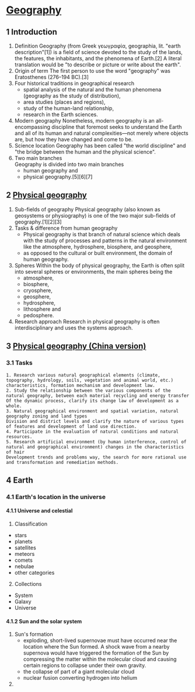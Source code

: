 [Geography](https://en.wikipedia.org/wiki/Geography)
=====================================================

1 Introduction
------------
1. Definition
	Geography (from Greek γεωγραφία, geographia, lit. "earth description"[1]) is a field of science devoted to the study of the lands, the features, the inhabitants, and the phenomena of Earth.[2] A literal translation would be "to describe or picture or write about the earth".
2. Origin of term
	The first person to use the word "geography" was Eratosthenes (276–194 BC).[3] 
3. Four historical traditions in geographical research
	+ spatial analysis of the natural and the human phenomena (geography as the study of distribution), 
	+ area studies (places and regions), 
	+ study of the human-land relationship, 
	+ research in the Earth sciences.
4. Modern geography	
	Nonetheless, modern geography is an all-encompassing discipline that foremost seeks to understand the Earth and all of its human and natural complexities—not merely where objects are, but how they have changed and come to be.
5. Science location
	Geography has been called "the world discipline" and "the bridge between the human and the physical science".	
6. Two main branches 	
	Geography is divided into two main branches 
	+ human geography and 
	+ physical geography.[5][6][7]

2 [Physical geography](https://en.wikipedia.org/wiki/Physical_geography)
------------------------------------------------------------------------
1. Sub-fields of geography
	Physical geography (also known as geosystems or physiography) is one of the two major sub-fields of geography.[1][2][3] 
2. Tasks & difference from human geography
	+ Physical geography is that branch of natural science which deals with the study of processes and patterns in the natural environment like the atmosphere, hydrosphere, biosphere, and geosphere, 
	+ as opposed to the cultural or built environment, the domain of human geography.
3. Spheres
	Within the body of physical geography, the Earth is often split into several spheres or environments, the main spheres being the
	+ atmosphere, 
	+ biosphere, 
	+ cryosphere, 
	+ geosphere, 
	+ hydrosphere, 
	+ lithosphere and  
	+ pedosphere. 
4. Research approach
	Research in physical geography is often interdisciplinary and uses the systems approach.

3 [Physical geography (China version)](https://github.com/fangyun/he/自然地理学.pdf)
------------------------------------------------------------------------------------
### 3.1 Tasks
	1. Research various natural geographical elements (climate, topography, hydrology, soils, vegetation and animal world, etc.) characteristics, formation mechanism and development law.
	2. Study the relationship between the various components of the natural geography, between each material recycling and energy transfer
	Of the dynamic process, clarify its change law of development as a whole.
	3. Natural geographical environment and spatial variation, natural geography zoning and land types
	Division and district levels and clarify the nature of various types of features and development of land use direction.
	4. Participate in the evaluation of natural conditions and natural resources.
	5. Research artificial environment (by human interference, control of natural and geographical environment) changes in the characteristics of hair
	Development trends and problems way, the search for more rational use and transformation and remediation methods.

4 Earth
--------
### 4.1 Earth's location in the universe

#### 4.1.1 Universe and celestial
1. Classification
+ stars
+ planets
+ satellites
+ meteors
+ comets
+ nebulae
+ other categories
2. Collections
+ System
+ Galaxy
+ Universe

#### 4.1.2 Sun and the solar system
1. Sun's formation
	+ exploding, short-lived supernovae must have occurred near the location where the Sun formed. A shock wave from a nearby supernova would have triggered the formation of the Sun by compressing the matter within the molecular cloud and causing certain regions to collapse under their own gravity.
	+ the collapse of part of a giant molecular cloud
	+ nuclear fusion converting hydrogen into helium
2.
